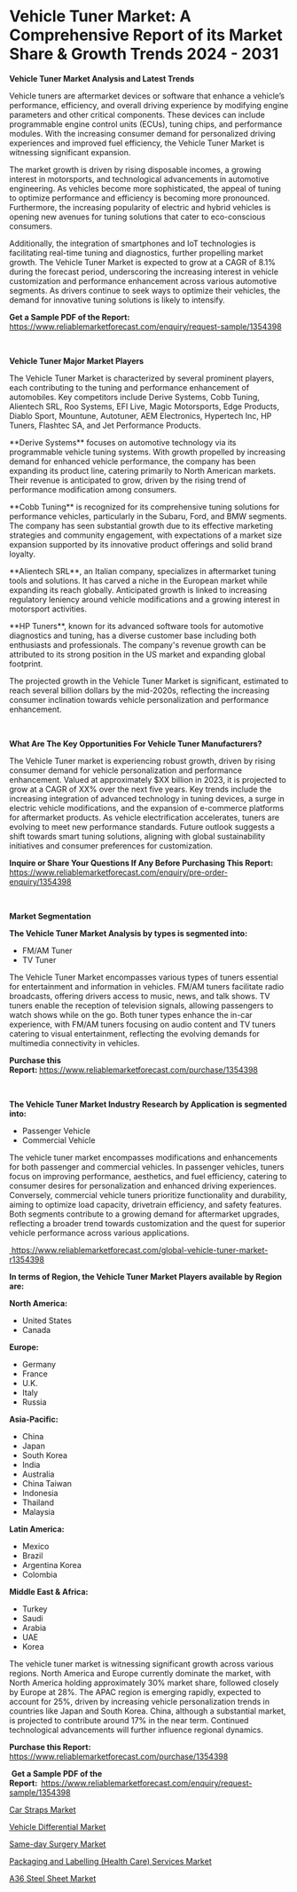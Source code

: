 <p><h1>Vehicle Tuner Market: A Comprehensive Report of its Market Share & Growth Trends 2024 - 2031</h1></p><p><strong>Vehicle Tuner Market Analysis and Latest Trends</strong></p>
<p><p>Vehicle tuners are aftermarket devices or software that enhance a vehicle’s performance, efficiency, and overall driving experience by modifying engine parameters and other critical components. These devices can include programmable engine control units (ECUs), tuning chips, and performance modules. With the increasing consumer demand for personalized driving experiences and improved fuel efficiency, the Vehicle Tuner Market is witnessing significant expansion.</p><p>The market growth is driven by rising disposable incomes, a growing interest in motorsports, and technological advancements in automotive engineering. As vehicles become more sophisticated, the appeal of tuning to optimize performance and efficiency is becoming more pronounced. Furthermore, the increasing popularity of electric and hybrid vehicles is opening new avenues for tuning solutions that cater to eco-conscious consumers.</p><p>Additionally, the integration of smartphones and IoT technologies is facilitating real-time tuning and diagnostics, further propelling market growth. The Vehicle Tuner Market is expected to grow at a CAGR of 8.1% during the forecast period, underscoring the increasing interest in vehicle customization and performance enhancement across various automotive segments. As drivers continue to seek ways to optimize their vehicles, the demand for innovative tuning solutions is likely to intensify.</p></p>
<p><strong>Get a Sample PDF of the Report:&nbsp;</strong> <a href="https://www.reliablemarketforecast.com/enquiry/request-sample/1354398?utm_campaign=121&utm_medium=2&utm_source=Github&utm_content=ia&utm_term=03112024&utm_id=vehicle-tuner">https://www.reliablemarketforecast.com/enquiry/request-sample/1354398</a></p>
<p>&nbsp;</p>
<p><strong>Vehicle Tuner Major Market Players</strong></p>
<p><p>The Vehicle Tuner Market is characterized by several prominent players, each contributing to the tuning and performance enhancement of automobiles. Key competitors include Derive Systems, Cobb Tuning, Alientech SRL, Roo Systems, EFI Live, Magic Motorsports, Edge Products, Diablo Sport, Mountune, Autotuner, AEM Electronics, Hypertech Inc, HP Tuners, Flashtec SA, and Jet Performance Products.</p><p>**Derive Systems** focuses on automotive technology via its programmable vehicle tuning systems. With growth propelled by increasing demand for enhanced vehicle performance, the company has been expanding its product line, catering primarily to North American markets. Their revenue is anticipated to grow, driven by the rising trend of performance modification among consumers.</p><p>**Cobb Tuning** is recognized for its comprehensive tuning solutions for performance vehicles, particularly in the Subaru, Ford, and BMW segments. The company has seen substantial growth due to its effective marketing strategies and community engagement, with expectations of a market size expansion supported by its innovative product offerings and solid brand loyalty.</p><p>**Alientech SRL**, an Italian company, specializes in aftermarket tuning tools and solutions. It has carved a niche in the European market while expanding its reach globally. Anticipated growth is linked to increasing regulatory leniency around vehicle modifications and a growing interest in motorsport activities.</p><p>**HP Tuners**, known for its advanced software tools for automotive diagnostics and tuning, has a diverse customer base including both enthusiasts and professionals. The company's revenue growth can be attributed to its strong position in the US market and expanding global footprint.</p><p>The projected growth in the Vehicle Tuner Market is significant, estimated to reach several billion dollars by the mid-2020s, reflecting the increasing consumer inclination towards vehicle personalization and performance enhancement.</p></p>
<p>&nbsp;</p>
<p><strong>What Are The Key Opportunities For Vehicle Tuner Manufacturers?</strong></p>
<p><p>The Vehicle Tuner market is experiencing robust growth, driven by rising consumer demand for vehicle personalization and performance enhancement. Valued at approximately $XX billion in 2023, it is projected to grow at a CAGR of XX% over the next five years. Key trends include the increasing integration of advanced technology in tuning devices, a surge in electric vehicle modifications, and the expansion of e-commerce platforms for aftermarket products. As vehicle electrification accelerates, tuners are evolving to meet new performance standards. Future outlook suggests a shift towards smart tuning solutions, aligning with global sustainability initiatives and consumer preferences for customization.</p></p>
<p><strong>Inquire or Share Your Questions If Any Before Purchasing This Report:</strong> <a href="https://www.reliablemarketforecast.com/enquiry/pre-order-enquiry/1354398?utm_campaign=121&utm_medium=2&utm_source=Github&utm_content=ia&utm_term=03112024&utm_id=vehicle-tuner">https://www.reliablemarketforecast.com/enquiry/pre-order-enquiry/1354398</a></p>
<p>&nbsp;</p>
<p><strong>Market Segmentation</strong></p>
<p><strong>The Vehicle Tuner Market Analysis by types is segmented into:</strong></p>
<p><ul><li>FM/AM Tuner</li><li>TV Tuner</li></ul></p>
<p><p>The Vehicle Tuner Market encompasses various types of tuners essential for entertainment and information in vehicles. FM/AM tuners facilitate radio broadcasts, offering drivers access to music, news, and talk shows. TV tuners enable the reception of television signals, allowing passengers to watch shows while on the go. Both tuner types enhance the in-car experience, with FM/AM tuners focusing on audio content and TV tuners catering to visual entertainment, reflecting the evolving demands for multimedia connectivity in vehicles.</p></p>
<p><strong>Purchase this Report:&nbsp;</strong><a href="https://www.reliablemarketforecast.com/purchase/1354398?utm_campaign=121&utm_medium=2&utm_source=Github&utm_content=ia&utm_term=03112024&utm_id=vehicle-tuner">https://www.reliablemarketforecast.com/purchase/1354398</a></p>
<p>&nbsp;</p>
<p><strong>The Vehicle Tuner Market Industry Research by Application is segmented into:</strong></p>
<p><ul><li>Passenger Vehicle</li><li>Commercial Vehicle</li></ul></p>
<p><p>The vehicle tuner market encompasses modifications and enhancements for both passenger and commercial vehicles. In passenger vehicles, tuners focus on improving performance, aesthetics, and fuel efficiency, catering to consumer desires for personalization and enhanced driving experiences. Conversely, commercial vehicle tuners prioritize functionality and durability, aiming to optimize load capacity, drivetrain efficiency, and safety features. Both segments contribute to a growing demand for aftermarket upgrades, reflecting a broader trend towards customization and the quest for superior vehicle performance across various applications.</p></p>
<p><a href="https://www.reliablemarketforecast.com/global-vehicle-tuner-market-r1354398?utm_campaign=121&utm_medium=2&utm_source=Github&utm_content=ia&utm_term=03112024&utm_id=vehicle-tuner">&nbsp;https://www.reliablemarketforecast.com/global-vehicle-tuner-market-r1354398</a></p>
<p><strong>In terms of Region, the Vehicle Tuner Market Players available by Region are:</strong></p>
<p>
    <p> <strong> North America: </strong>
        <ul>
            <li>United States</li>
            <li>Canada</li>
        </ul>
        </p> 
    <p> <strong> Europe: </strong>
        <ul>
            <li>Germany</li>
            <li>France</li>
            <li>U.K.</li>
            <li>Italy</li>
            <li>Russia</li>
        </ul>
        </p> 
    <p> <strong> Asia-Pacific: </strong>
        <ul>
            <li>China</li>
            <li>Japan</li>
            <li>South Korea</li>
            <li>India</li>
            <li>Australia</li>
            <li>China Taiwan</li>
            <li>Indonesia</li>
            <li>Thailand</li>
            <li>Malaysia</li>
        </ul>
        </p> 
    <p> <strong> Latin America: </strong>
        <ul>
            <li>Mexico</li>
            <li>Brazil</li>
            <li>Argentina Korea</li>
            <li>Colombia</li>
        </ul>
        </p> 
    <p> <strong> Middle East & Africa: </strong>
        <ul>
            <li>Turkey</li>
            <li>Saudi</li>
            <li>Arabia</li>
            <li>UAE</li>
            <li>Korea</li>
        </ul>
    </p>
    </p>
<p><p>The vehicle tuner market is witnessing significant growth across various regions. North America and Europe currently dominate the market, with North America holding approximately 30% market share, followed closely by Europe at 28%. The APAC region is emerging rapidly, expected to account for 25%, driven by increasing vehicle personalization trends in countries like Japan and South Korea. China, although a substantial market, is projected to contribute around 17% in the near term. Continued technological advancements will further influence regional dynamics.</p></p>
<p><strong>Purchase this Report: </strong><a href="https://www.reliablemarketforecast.com/purchase/1354398?utm_campaign=121&utm_medium=2&utm_source=Github&utm_content=ia&utm_term=03112024&utm_id=vehicle-tuner">https://www.reliablemarketforecast.com/purchase/1354398</a></p>
<p>&nbsp;<strong>Get a Sample PDF of the Report:&nbsp;&nbsp;</strong><a href="https://www.reliablemarketforecast.com/enquiry/request-sample/1354398?utm_campaign=121&utm_medium=2&utm_source=Github&utm_content=ia&utm_term=03112024&utm_id=vehicle-tuner">https://www.reliablemarketforecast.com/enquiry/request-sample/1354398</a></p>
<p><strong></strong></p>
<p><p><a href="https://github.com/lyndi2n3hdalbey/Market-Research-Report-List-1/blob/main/car-straps-market.md?utm_campaign=121&utm_medium=2&utm_source=Github&utm_content=ia&utm_term=03112024&utm_id=vehicle-tuner">Car Straps Market</a></p><p><a href="https://github.com/halleabdon2v1s/Market-Research-Report-List-1/blob/main/vehicle-differential-market.md?utm_campaign=121&utm_medium=2&utm_source=Github&utm_content=ia&utm_term=03112024&utm_id=vehicle-tuner">Vehicle Differential Market</a></p><p><a href="https://issuu.com/reportprime-2/docs/same-day-surgery-market-size-2030.p_bafd9e9c690b1d?utm_campaign=121&utm_medium=2&utm_source=Github&utm_content=ia&utm_term=03112024&utm_id=vehicle-tuner">Same-day Surgery Market</a></p><p><a href="https://issuu.com/reportprime-2/docs/packaging-and-labelling-health-care_5afb0c20d3fdf6?utm_campaign=121&utm_medium=2&utm_source=Github&utm_content=ia&utm_term=03112024&utm_id=vehicle-tuner">Packaging and Labelling (Health Care) Services Market</a></p><p><a href="https://www.linkedin.com/pulse/a36-steel-sheet-market-global-trends-forecast-2024-2031-camprobe-k0cjf?utm_campaign=121&utm_medium=2&utm_source=Github&utm_content=ia&utm_term=03112024&utm_id=vehicle-tuner">A36 Steel Sheet Market</a></p></p>